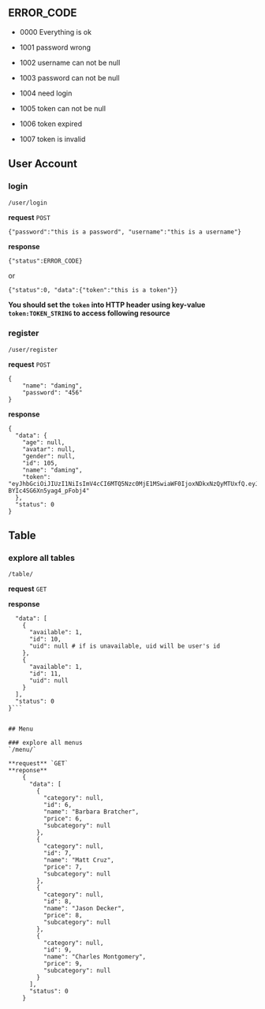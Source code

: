 ## ERROR_CODE

* 0000 Everything is ok

* 1001 password wrong
* 1002 username can not be null
* 1003 password can not be null
* 1004 need login
* 1005 token can not be null
* 1006 token expired
* 1007 token is invalid



## User Account


### login

`/user/login`

**request** `POST`

`{"password":"this is a password", "username":"this is a username"}`

**response** 

```{"status":ERROR_CODE}``` 

or 

```{"status":0, "data":{"token":"this is a token"}}```

**You should set the `token` into HTTP header using key-value `token:TOKEN_STRING` to access following resource**


### register

`/user/register`

**request** `POST`

	{
		"name": "daming",
	    "password": "456"
	}

**response**

	{
	  "data": {
	    "age": null,
	    "avatar": null,
	    "gender": null,
	    "id": 105,
	    "name": "daming",
	    "token": "eyJhbGciOiJIUzI1NiIsImV4cCI6MTQ5Nzc0MjE1MSwiaWF0IjoxNDkxNzQyMTUxfQ.eyJpZCI6MTA1fQ.mC7mcxUFkjsQiGJhKlZd-BYIc4SG6Xn5yag4_pFobj4"
	  },
	  "status": 0
	}

## Table 

### explore all tables
`/table/`

**request** `GET`

**response**

```{
  "data": [
    {
      "available": 1,
      "id": 10,
      "uid": null # if is unavailable, uid will be user's id 
    },
    {
      "available": 1,
      "id": 11,
      "uid": null
    }
  ],
  "status": 0
}```


## Menu

### explore all menus
`/menu/`

**request** `GET`
**reponse** 
	{
	  "data": [
	    {
	      "category": null,
	      "id": 6,
	      "name": "Barbara Bratcher",
	      "price": 6,
	      "subcategory": null
	    },
	    {
	      "category": null,
	      "id": 7,
	      "name": "Matt Cruz",
	      "price": 7,
	      "subcategory": null
	    },
	    {
	      "category": null,
	      "id": 8,
	      "name": "Jason Decker",
	      "price": 8,
	      "subcategory": null
	    },
	    {
	      "category": null,
	      "id": 9,
	      "name": "Charles Montgomery",
	      "price": 9,
	      "subcategory": null
	    }
	  ],
	  "status": 0
	}